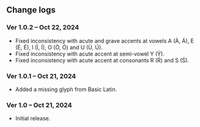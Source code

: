 ## Change logs

### Ver 1.0.2 – Oct 22, 2024
- Fixed inconsistency with acute and grave accents at vowels A (À, Á), E (È, É), I (Ì, Í), O (Ò, Ó) and U (Ù, Ú).
- Fixed inconsistency with acute accent at semi-vowel Y (Ý).
- Fixed inconsistency with acute accent at consonants R (Ŕ) and S (Ś).

### Ver 1.0.1 – Oct 21, 2024
- Added a missing glyph from Basic Latin.

### Ver 1.0 – Oct 21, 2024
- Initial release.
